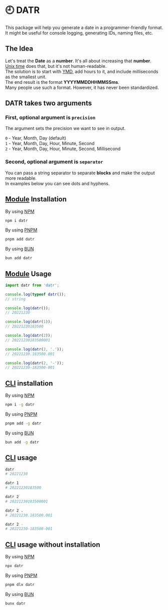 # 🕘 DATR

This package will help you generate a date in a programmer-friendly format.  
It might be useful for console logging, generating IDs, naming files, etc.

## The Idea

Let's treat the **Date** as a **number**. It's all about increasing that **number**.  
[Unix time](https://en.wikipedia.org/wiki/Unix_time) does that, but it's not human-readable.  
The solution is to start with [YMD](https://en.wikipedia.org/wiki/Date_format_by_country#/media/File:Date_format_by_country_3.svg), add hours to it, and include milliseconds as the smallest unit.  
The end result is the format **YYYYMMDDHHMMSSms**.  
Many people use such a format. However, it has never been standardized.

## DATR takes two arguments

### First, optional argument is `precision`

The argument sets the precision we want to see in output.

`0` - Year, Month, Day (default)  
`1` - Year, Month, Day, Hour, Minute, Second  
`2` - Year, Month, Day, Hour, Minute, Second, Millisecond

### Second, optional argument is `separator`

You can pass a string separator to separate **blocks** and make the output more readable.  
In examples below you can see dots and hyphens.

## [Module](https://nodejs.org/api/esm.html#introduction) Installation

By using [NPM](https://docs.npmjs.com/cli-documentation/install)

```bash
npm i datr
```

By using [PNPM](https://pnpm.io/cli/add)

```bash
pnpm add datr
```

By using [BUN](https://bun.sh/docs/cli/add)

```bash
bun add datr
```

## [Module](https://nodejs.org/api/esm.html#introduction) Usage

```js
import datr from 'datr';

console.log(typeof datr());
// string

console.log(datr());
// 20221230

console.log(datr(1));
// 20221230183500

console.log(datr(2));
// 20221230183500001

console.log(datr(2, '.'));
// 20221230.183500.001

console.log(datr(2, '-'));
// 20221230-183500-001
```

## [CLI](https://en.wikipedia.org/wiki/Command-line_interface) installation

By using [NPM](https://docs.npmjs.com/cli/v10/commands/npm-install#global)

```bash
npm i -g datr
```

By using [PNPM](https://pnpm.io/cli/add#--global--g)

```bash
pnpm add -g datr
```

By using [BUN](https://bun.sh/docs/cli/add#global)

```bash
bun add -g datr
```

## [CLI](https://en.wikipedia.org/wiki/Command-line_interface) usage

```bash
datr
# 20221230

datr 1
# 20221230183500

datr 2
# 20221230183500001

datr 2 .
# 20221230.183500.001

datr 2 -
# 20221230-183500-001
```

## [CLI](https://en.wikipedia.org/wiki/Command-line_interface) usage without installation

By using [NPM](https://docs.npmjs.com/cli/v10/commands/npx)

```bash
npx datr
```

By using [PNPM](https://pnpm.io/cli/dlx)

```bash
pnpm dlx datr
```

By using [BUN](https://bun.sh/docs/cli/bunx)

```bash
bunx datr
```
